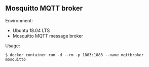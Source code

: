 ## Mosquitto MQTT broker

Environment:

- Ubuntu 18.04 LTS
- Mosquitto MQTT message broker

Usage:
```
$ docker container run -d --rm -p 1883:1883 --name mqttbroker mosquitto
```
